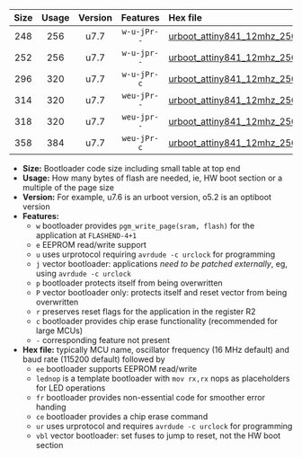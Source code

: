 |Size|Usage|Version|Features|Hex file|
|:-:|:-:|:-:|:-:|:--|
|248|256|u7.7|`w-u-jPr--`|[urboot_attiny841_12mhz_250000bps_lednop_ur_vbl.hex](https://raw.githubusercontent.com/stefanrueger/urboot.hex/main/mcus/attiny841/fcpu_12mhz/250000_bps/urboot_attiny841_12mhz_250000bps_lednop_ur_vbl.hex)|
|252|256|u7.7|`w-u-jpr--`|[urboot_attiny841_12mhz_250000bps_lednop_fr_ur_vbl.hex](https://raw.githubusercontent.com/stefanrueger/urboot.hex/main/mcus/attiny841/fcpu_12mhz/250000_bps/urboot_attiny841_12mhz_250000bps_lednop_fr_ur_vbl.hex)|
|296|320|u7.7|`w-u-jPr-c`|[urboot_attiny841_12mhz_250000bps_lednop_fr_ce_ur_vbl.hex](https://raw.githubusercontent.com/stefanrueger/urboot.hex/main/mcus/attiny841/fcpu_12mhz/250000_bps/urboot_attiny841_12mhz_250000bps_lednop_fr_ce_ur_vbl.hex)|
|314|320|u7.7|`weu-jPr--`|[urboot_attiny841_12mhz_250000bps_ee_lednop_ur_vbl.hex](https://raw.githubusercontent.com/stefanrueger/urboot.hex/main/mcus/attiny841/fcpu_12mhz/250000_bps/urboot_attiny841_12mhz_250000bps_ee_lednop_ur_vbl.hex)|
|318|320|u7.7|`weu-jpr--`|[urboot_attiny841_12mhz_250000bps_ee_lednop_fr_ur_vbl.hex](https://raw.githubusercontent.com/stefanrueger/urboot.hex/main/mcus/attiny841/fcpu_12mhz/250000_bps/urboot_attiny841_12mhz_250000bps_ee_lednop_fr_ur_vbl.hex)|
|358|384|u7.7|`weu-jPr-c`|[urboot_attiny841_12mhz_250000bps_ee_lednop_fr_ce_ur_vbl.hex](https://raw.githubusercontent.com/stefanrueger/urboot.hex/main/mcus/attiny841/fcpu_12mhz/250000_bps/urboot_attiny841_12mhz_250000bps_ee_lednop_fr_ce_ur_vbl.hex)|

- **Size:** Bootloader code size including small table at top end
- **Usage:** How many bytes of flash are needed, ie, HW boot section or a multiple of the page size
- **Version:** For example, u7.6 is an urboot version, o5.2 is an optiboot version
- **Features:**
  + `w` bootloader provides `pgm_write_page(sram, flash)` for the application at `FLASHEND-4+1`
  + `e` EEPROM read/write support
  + `u` uses urprotocol requiring `avrdude -c urclock` for programming
  + `j` vector bootloader: applications *need to be patched externally*, eg, using `avrdude -c urclock`
  + `p` bootloader protects itself from being overwritten
  + `P` vector bootloader only: protects itself and reset vector from being overwritten
  + `r` preserves reset flags for the application in the register R2
  + `c` bootloader provides chip erase functionality (recommended for large MCUs)
  + `-` corresponding feature not present
- **Hex file:** typically MCU name, oscillator frequency (16 MHz default) and baud rate (115200 default) followed by
  + `ee` bootloader supports EEPROM read/write
  + `lednop` is a template bootloader with `mov rx,rx` nops as placeholders for LED operations
  + `fr` bootloader provides non-essential code for smoother error handing
  + `ce` bootloader provides a chip erase command
  + `ur` uses urprotocol and requires `avrdude -c urclock` for programming
  + `vbl` vector bootloader: set fuses to jump to reset, not the HW boot section
